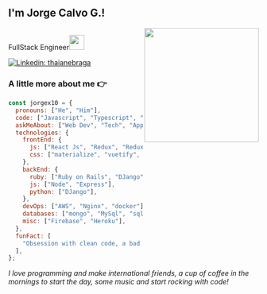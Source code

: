 <div style="display: flex;">
  <h2>I'm Jorge Calvo G.!</h2>
</div>

<img align='right' src="https://media.giphy.com/media/M9gbBd9nbDrOTu1Mqx/giphy.gif" width="230">

<p>FullStack Engineer<img src="https://media.giphy.com/media/WUlplcMpOCEmTGBtBW/giphy.gif" width="30"></p>

[![Linkedin: thaianebraga](https://img.shields.io/badge/-jorgex10-blue?style=flat-square&logo=Linkedin&logoColor=white&link=https://www.linkedin.com/in/jorgex10-p-singh/)](https://www.linkedin.com/in/jorge-eduardo-calvo-gordillo-0a457b120/)

### A little more about me 👉

```javascript
const jorgex10 = {
  pronouns: ["He", "Him"],
  code: ["Javascript", "Typescript", "Ruby", "Python"],
  askMeAbout: ["Web Dev", "Tech", "App dev", "Process"],
  technologies: {
    frontEnd: {
      js: ["React Js", "Redux", "Redux toolkit", "Tanstack"],
      css: ["materialize", "vuetify", "bootstrap", "semantic-ui"],
    },
    backEnd: {
      ruby: ["Ruby on Rails", "DJango"],
      js: ["Node", "Express"],
      python: ["DJango"],
    },
    devOps: ["AWS", "Nginx", "docker"],
    databases: ["mongo", "MySql", "sqlite", "PostgreSQL"],
    misc: ["Firebase", "Heroku"],
  },
  funFact: [
    "Obsession with clean code, a bad indentation and probably I will get sad by 30 min.",
  ],
};
```

<em>I love programming and make international friends, a cup of coffee in the mornings to start the day, some music and start rocking with code!</em>
